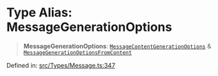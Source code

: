 # Type Alias: MessageGenerationOptions

> **MessageGenerationOptions**: [`MessageContentGenerationOptions`](MessageContentGenerationOptions.md) & [`MessageGenerationOptionsFromContent`](MessageGenerationOptionsFromContent.md)

Defined in: [src/Types/Message.ts:347](https://github.com/Fokusdotid/bail/blob/82f46c566476ac566bfd781dede14412fcdfb787/src/Types/Message.ts#L347)
